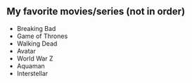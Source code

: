 ## My favorite movies/series (not in order)
- Breaking Bad
- Game of Thrones
- Walking Dead
- Avatar
- World War Z
- Aquaman
- Interstellar

